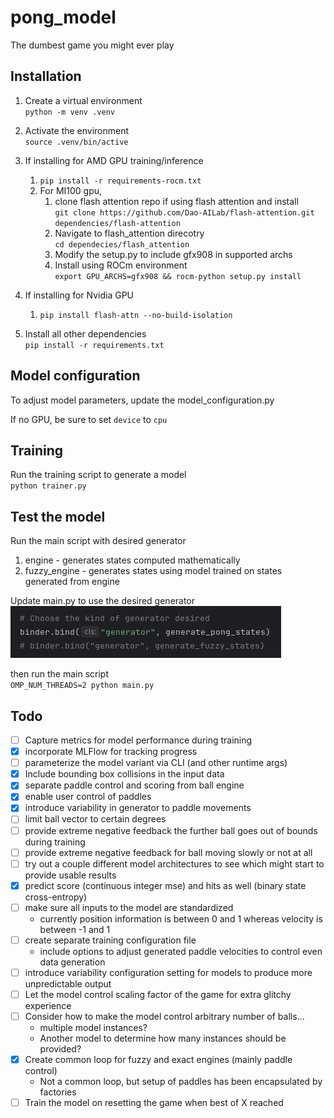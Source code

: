 # pong_model
The dumbest game you might ever play
## Installation
1. Create a virtual environment  
`python -m venv .venv`


2. Activate the environment  
`source .venv/bin/active`


3. If installing for AMD GPU training/inference
   1. `pip install -r requirements-rocm.txt`
   2. For MI100 gpu, 
      1. clone flash attention repo if using flash attention and install  
      ```git clone https://github.com/Dao-AILab/flash-attention.git  dependencies/flash-attention```
      2. Navigate to flash_attention direcotry  
      ```cd dependecies/flash_attention```
      3. Modify the setup.py to include gfx908 in supported archs
      2. Install using ROCm environment  
      ```export GPU_ARCHS=gfx908 && rocm-python setup.py install```

5. If installing for Nvidia GPU
   1. `pip install flash-attn --no-build-isolation`


5. Install all other dependencies  
`pip install -r requirements.txt`

## Model configuration
To adjust model parameters, update the model_configuration.py

If no GPU, be sure to set `device` to `cpu`

## Training
Run the training script to generate a model  
`python trainer.py`

## Test the model
Run the main script with desired generator
1. engine - generates states computed mathematically
2. fuzzy_engine - generates states using model trained on states generated from engine

Update main.py to use the desired generator  
![alt text](docs/image.png "Image")  

then run the main script  
`OMP_NUM_THREADS=2 python main.py`

## Todo
- [ ] Capture metrics for model performance during training  
- [x] incorporate MLFlow for tracking progress
- [ ] parameterize the model variant via CLI (and other runtime args)
- [x] Include bounding box collisions in the input data  
- [x] separate paddle control and scoring from ball engine
- [x] enable user control of paddles
- [x] introduce variability in generator to paddle movements  
- [ ] limit ball vector to certain degrees  
- [ ] provide extreme negative feedback the further ball goes out of bounds during training  
- [ ] provide extreme negative feedback for ball moving slowly or not at all  
- [ ] try out a couple different model architectures to see which might start to provide usable results
- [x] predict score (continuous integer mse) and hits as well (binary state cross-entropy)
- [ ] make sure all inputs to the model are standardized
  - currently position information is between 0 and 1 whereas velocity is between -1 and 1
- [ ] create separate training configuration file
  - include options to adjust generated paddle velocities to control even data generation
- [ ] introduce variability configuration setting for models to produce more unpredictable output
- [ ] Let the model control scaling factor of the game for extra glitchy experience
- [ ] Consider how to make the model control arbitrary number of balls...
  - multiple model instances?
  - Another model to determine how many instances should be provided?
- [x] Create common loop for fuzzy and exact engines (mainly paddle control)
  - Not a common loop, but setup of paddles has been encapsulated by factories
- [ ] Train the model on resetting the game when best of X reached
